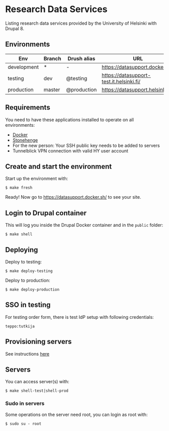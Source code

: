 # Research Data Services

Listing research data services provided by the University of Helsinki with Drupal 8.

## Environments

Env | Branch | Drush alias | URL
--- | ------ | ----------- | ---
development | * | - | https://datasupport.docker.sh/
testing | dev | @testing | https://datasupport-test.it.helsinki.fi/
production | master | @production | https://datasupport.helsinki.fi/

## Requirements

You need to have these applications installed to operate on all environments:

- [Docker](https://github.com/druidfi/guidelines/blob/master/docs/docker.md)
- [Stonehenge](https://github.com/druidfi/stonehenge)
- For the new person: Your SSH public key needs to be added to servers
- Tunnelblick VPN connection with valid HY user account

## Create and start the environment

Start up the environment with:

```
$ make fresh
```

Ready! Now go to https://datasupport.docker.sh/ to see your site.

## Login to Drupal container

This will log you inside the Drupal Docker container and in the `public` folder:

```
$ make shell
```

## Deploying

Deploy to testing:

```
$ make deploy-testing
```

Deploy to production:

```
$ make deploy-production
```

## SSO in testing

For testing order form, there is test IdP setup with following credentials:

```
teppo:tutkija
```

## Provisioning servers

See instructions [here](ansible/readme.md)

## Servers

You can access server(s) with:

```
$ make shell-test|shell-prod
```

### Sudo in servers

Some operations on the server need root, you can login as root with:

```
$ sudo su - root
```
